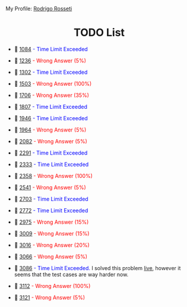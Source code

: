 My Profile: [Rodrigo Rosseti](https://www.urionlinejudge.com.br/judge/pt/users/statistics/329514)

<h1 align="center">TODO List</h1>

- 🔵 [1084](https://www.urionlinejudge.com.br/judge/pt/problems/view/1084)<span style="color:blue"> - Time Limit Exceeded</span>

- 🔴 [1236](https://www.urionlinejudge.com.br/judge/pt/problems/view/1236)<span style="color:red"> - Wrong Answer (5%)</span>

- 🔵 [1302](https://www.urionlinejudge.com.br/judge/pt/problems/view/1302)<span style="color:blue"> - Time Limit Exceeded</span>

- 🔴 [1503](https://www.urionlinejudge.com.br/judge/pt/problems/view/1503)<span style="color:red"> - Wrong Answer (100%)</span>

- 🔴 [1706](https://www.urionlinejudge.com.br/judge/pt/problems/view/1706)<span style="color:red"> - Wrong Answer (35%)</span>

- 🔵 [1807](https://www.urionlinejudge.com.br/judge/pt/problems/view/1807)<span style="color:blue"> - Time Limit Exceeded</span>

- 🔵 [1946](https://www.urionlinejudge.com.br/judge/pt/problems/view/1946)<span style="color:blue"> - Time Limit Exceeded</span>

- 🔴 [1964](https://www.urionlinejudge.com.br/judge/pt/problems/view/1964)<span style="color:red"> - Wrong Answer (5%)</span>

- 🔴 [2082](https://www.urionlinejudge.com.br/judge/pt/problems/view/2082)<span style="color:red"> - Wrong Answer (5%)</span>

- 🔵 [2291](https://www.urionlinejudge.com.br/judge/pt/problems/view/2291)<span style="color:blue"> - Time Limit Exceeded</span>

- 🔵 [2333](https://www.urionlinejudge.com.br/judge/pt/problems/view/2333)<span style="color:blue"> - Time Limit Exceeded</span>

- 🔴 [2358](https://www.urionlinejudge.com.br/judge/pt/problems/view/2358)<span style="color:red"> - Wrong Answer (100%)</span>

- 🔴 [2541](https://www.urionlinejudge.com.br/judge/pt/problems/view/2541)<span style="color:red"> - Wrong Answer (5%)</span>

- 🔵 [2703](https://www.urionlinejudge.com.br/judge/pt/problems/view/2703)<span style="color:blue"> - Time Limit Exceeded</span>

- 🔵 [2772](https://www.urionlinejudge.com.br/judge/pt/problems/view/2772)<span style="color:blue"> - Time Limit Exceeded</span>

- 🔴 [2975](https://www.urionlinejudge.com.br/judge/pt/problems/view/2975)<span style="color:red"> - Wrong Answer (15%)</span>

- 🔴 [3009](https://www.urionlinejudge.com.br/judge/pt/problems/view/3009)<span style="color:red"> - Wrong Answer (15%)</span>

- 🔴 [3016](https://www.urionlinejudge.com.br/judge/pt/problems/view/3016)<span style="color:red"> - Wrong Answer (20%)</span>

- 🔴 [3066](https://www.urionlinejudge.com.br/judge/pt/problems/view/3066)<span style="color:red"> - Wrong Answer (5%)</span>

- 🔵 [3086](https://www.urionlinejudge.com.br/judge/pt/problems/view/3086)<span style="color:blue"> - Time Limit Exceeded.</span> I solved this problem [live](https://www.urionlinejudge.com.br/judge/pt/users/contest/503), however it seems that the test cases are way harder now.

- 🔴 [3112](https://www.urionlinejudge.com.br/judge/pt/problems/view/3112)<span style="color:red"> - Wrong Answer (100%)</span>

- 🔴 [3121](https://www.urionlinejudge.com.br/judge/pt/problems/view/3121)<span style="color:red"> - Wrong Answer (5%)</span>